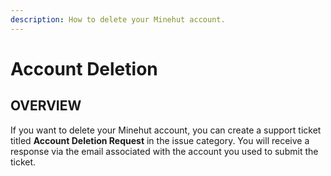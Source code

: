 ```yaml
---
description: How to delete your Minehut account.
---
```


# Account Deletion

## OVERVIEW

If you want to delete your Minehut account, you can create a support ticket titled **Account Deletion Request** in the issue category. You will receive a response via the email associated with the account you used to submit the ticket.
